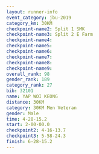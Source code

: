 ```yaml
---
layout: runner-info 
event_category: jbu-2019 
category_km: 30KM 
checkpoint-name2: Split 1 SMK 
checkpoint-name3: Split 2 E Farm 
checkpoint-name4: 
checkpoint-name5: 
checkpoint-name6: 
checkpoint-name7: 
checkpoint-name8: 
checkpoint-name9: 
overall_rank: 98
gender_rank: 189
category_rank: 27
bib: 32101
name: YAP WOI KEONG
distance: 30KM
category: 30KM Men Veteran
gender: Male
time: 4-28-15.2
start: 2-00-00.0
checkpoint2: 4-16-13.7
checkpoint3: 5-58-24.3
finish: 6-28-15.2
---
```

